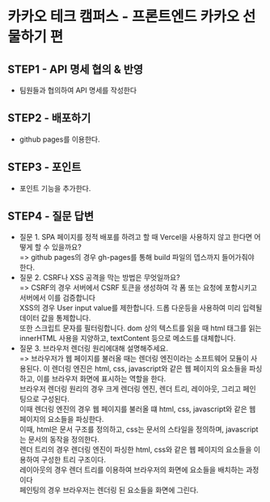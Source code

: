 # 카카오 테크 캠퍼스 - 프론트엔드 카카오 선물하기 편

## STEP1 - API 명세 협의 & 반영

- 팀원들과 협의하여 API 명세를 작성한다

## STEP2 - 배포하기

- github pages를 이용한다.

## STEP3 - 포인트

- 포인트 기능을 추가한다.

## STEP4 - 질문 답변

- 질문 1. SPA 페이지를 정적 배포를 하려고 할 때 Vercel을 사용하지 않고 한다면 어떻게 할 수 있을까요?<br>
  => github pages의 경우 gh-pages를 통해 build 파일의 뎁스까지 들어가줘야 한다.<br>
- 질문 2. CSRF나 XSS 공격을 막는 방법은 무엇일까요?<br>
  => CSRF의 경우 서버에서 CSRF 토큰을 생성하여 각 폼 또는 요청에 포함시키고 서버에서 이를 검증합니다<br>
  XSS의 경우 User input value를 제한합니다. 드롭 다운등을 사용하여 미리 입력될 데이터 값을 통제합니다.<br>
  또한 스크립트 문자를 필터링합니다. dom 상의 텍스트를 읽을 때 html 태그를 읽는 innerHTML 사용을 지양하고, textContent 등으로 메소드를 대체합니다.
- 질문 3. 브라우저 렌더링 원리에대해 설명해주세요.<br>
  => 브라우저가 웹 페이지를 불러올 때는 렌더링 엔진이라는 소프트웨어 모듈이 사용된다. 이 렌더링 엔진은 html, css, javascript와 같은 웹 페이지의 요소들을 파싱하고, 이를 브라우저 화면에 표시하는 역할을 한다.<br> 브라우저 렌더링 원리의 경우 크게 렌더링 엔진, 렌더 트리, 레이아웃, 그리고 페인팅으로 구성된다. <br>이때 렌더링 엔진의 경우 웹 페이지를 불러올 떄 html, css, javascript와 같은 웹 페이지의 요소들을 파싱한다.<br> 이때, html은 문서 구조를 정의하고, css는 문서의 스타일을 정의하며, javascript는 문서의 동작을 정의한다.<br>
  렌더 트리의 경우 렌더링 엔진이 파싱한 html, css와 같은 웹 페이지의 요소들을 이용하여 구성한 트리 구조이다. <br>
  레이아웃의 경우 렌더 트리를 이용하여 브라우저의 화면에 요소들을 배치하는 과정이다 <br>
  페인팅의 경우 브라우저는 렌더링 된 요소들을 화면에 그린다.
